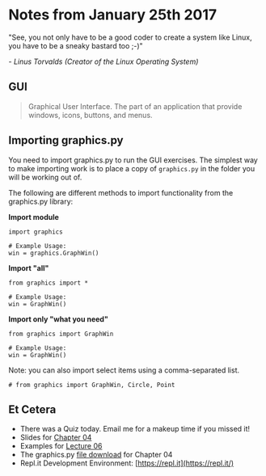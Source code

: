 # Notes from January 25th 2017
"See, you not only have to be a good coder to create a system like Linux, you have to be a sneaky bastard too ;-)"

<cite>- Linus Torvalds *(Creator of the Linux Operating System)*</cite>

## GUI
>Graphical User Interface. The part of an application that provide windows, icons, buttons, and menus.

## Importing graphics.py
You need to import graphics.py to run the GUI exercises. The simplest way to make importing work is to place a copy of `graphics.py` in the folder you will be working out of.

The following are different methods to import functionality from the graphics.py library:

**Import module**

    import graphics
    
    # Example Usage:
    win = graphics.GraphWin()

**Import "all"**

    from graphics import *
    
    # Example Usage:
    win = GraphWin()

**Import only "what you need"**

    from graphics import GraphWin
    
    # Example Usage:
    win = GraphWin()
    
Note: you can also import select items using a comma-separated list.

    # from graphics import GraphWin, Circle, Point
    

## Et Cetera
* There was a Quiz today. Email me for a makeup time if you missed it!
* Slides for [Chapter 04](http://mcsp.wartburg.edu/zelle/python/ppics3/slides/Chapter04.pptx)
* Examples for [Lecture 06](../examples/lecture06.py)
* The graphics.py [file download](https://canvas.seattlecentral.edu/courses/1411133/files/76130838/download?wrap=1) for Chapter 04
* Repl.it Development Environment: [https://repl.it](https://repl.it/)